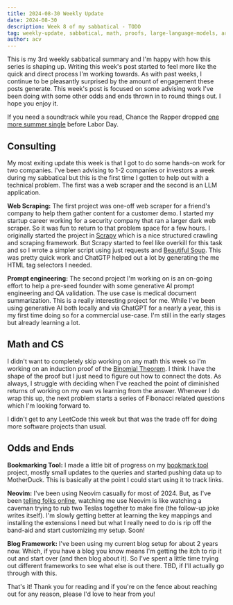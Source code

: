 ```yaml
---
title: 2024-08-30 Weekly Update
date: 2024-08-30 
description: Week 8 of my sabbatical - TODO
tag: weekly-update, sabbatical, math, proofs, large-language-models, artifical-intelligence
author: acv
---
```


This is my 3rd weekly sabbatical summary and I'm happy with how this series is shaping up. Writing this week's post started to feel more like the quick and direct process I'm working towards. As with past weeks, I continue to be pleasantly surprised by the amount of engagement these posts generate. This week's post is focused on some advising work I've been doing with some other odds and ends thrown in to round things out. I hope you enjoy it.

If you need a soundtrack while you read, Chance the Rapper dropped [one more summer single](https://open.spotify.com/track/51wZRATIHtYIfb0tMpp3e2?si=3aa644a36f5a46bb) before Labor Day.

## Consulting

My most exiting update this week is that I got to do some hands-on work for two companies. I've been advising to 1-2 companies or investors a week during my sabbatical but this is the first time I gotten to help out with a technical problem. The first was a web scraper and the second is an LLM application.

**Web Scraping:** The first project was one-off web scraper for a friend's company to help them gather content for a customer demo. I started my startup career working for a security company that ran a larger dark web scraper. So it was fun to return to that problem space for a few hours. I originally started the project in [Scrapy](https://scrapy.org/) which is a nice structured crawling and scraping framework. But Scrapy started to feel like overkill for this task and so I wrote a simpler script using just requests and [Beautiful Soup](https://beautiful-soup-4.readthedocs.io/en/latest/). This was pretty quick work and ChatGTP helped out a lot by generating the me HTML tag selectors I needed.

**Prompt engineering:** The second project I'm working on is an on-going effort to help a pre-seed founder with some generative AI prompt engineering and QA validation. The use case is medical document summarization. This is a really interesting project for me. While I've been using generative AI both locally and via ChatGPT for a nearly a year, this is my first time doing so for a commercial use-case. I'm still in the early stages but already learning a lot.

## Math and CS

I didn't want to completely skip working on any math this week so I'm working on an induction proof of the [Binomial Theorem](https://en.wikipedia.org/wiki/Binomial_theorem). I think I have the shape of the proof but I just need to figure out how to connect the dots. As always, I struggle with deciding when I've reached the point of diminished returns of working on my own vs learning from the answer. Whenever I do wrap this up, the next problem starts a series of Fibonacci related questions which I'm looking forward to.

I didn't get to any LeetCode this week but that was the trade off for doing more software projects than usual.

## Odds and Ends

**Bookmarking Tool:** I made a little bit of progress on my [bookmark tool](https://github.com/acviana/bookmark-thing) project, mostly small updates to the queries and started pushing data up to MotherDuck. This is basically at the point I could start using it to track links.

**Neovim:** I've been using Neovim casually for most of 2024. But, as I've been [telling folks online](https://x.com/AlexVianaPro/status/1829908268929728957), watching me use Neovim is like watching a caveman trying to rub two Teslas together to make fire (the follow-up joke writes itself). I'm slowly getting better at learning the key mappings and installing the extensions I need but what I really need to do is rip off the band-aid and start customizing my setup. Soon!

**Blog Framework:** I've been using my current blog setup for about 2 years now. Which, if you have a blog you know means I'm getting the itch to rip it out and start over (and then blog about it). So I've spent a little time trying out different frameworks to see what else is out there. TBD, if I'll actually go through with this.

That's it! Thank you for reading and if you're on the fence about reaching out for any reason, please I'd love to hear from you!
